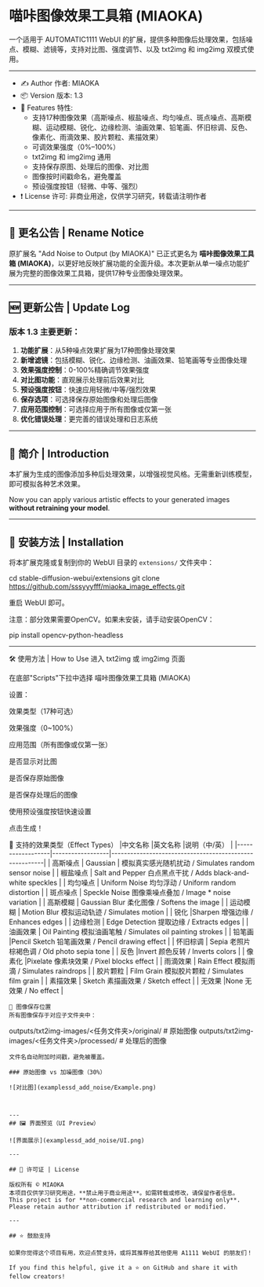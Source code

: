 # 喵咔图像效果工具箱 (MIAOKA)

一个适用于 AUTOMATIC1111 WebUI 的扩展，提供多种图像后处理效果，包括噪点、模糊、滤镜等，支持对比图、强度调节、以及 txt2img 和 img2img 双模式使用。

---

- ✍️ Author 作者: MIAOKA  
- 📦 Version 版本: 1.3  
- 🧪 Features 特性:
  - 支持17种图像效果（高斯噪点、椒盐噪点、均匀噪点、斑点噪点、高斯模糊、运动模糊、锐化、边缘检测、油画效果、铅笔画、怀旧棕调、反色、像素化、雨滴效果、胶片颗粒、素描效果）
  - 可调效果强度（0%–100%）
  - txt2img 和 img2img 通用
  - 支持保存原图、处理后的图像、对比图
  - 图像按时间戳命名，避免覆盖
  - 预设强度按钮（轻微、中等、强烈）
- ❗ License 许可: 非商业用途，仅供学习研究，转载请注明作者

---

## 🔄 更名公告 | Rename Notice

原扩展名 "Add Noise to Output (by MIAOKA)" 已正式更名为 **喵咔图像效果工具箱 (MIAOKA)**，以更好地反映扩展功能的全面升级。本次更新从单一噪点功能扩展为完整的图像效果工具箱，提供17种专业图像处理效果。

---

## 🆕 更新公告 | Update Log

### 版本 1.3 主要更新：
1. **功能扩展**：从5种噪点效果扩展为17种图像处理效果
2. **新增滤镜**：包括模糊、锐化、边缘检测、油画效果、铅笔画等专业图像处理
3. **效果强度控制**：0-100%精确调节效果强度
4. **对比图功能**：直观展示处理前后效果对比
5. **预设强度按钮**：快速应用轻微/中等/强烈效果
6. **保存选项**：可选择保存原始图像和处理后图像
7. **应用范围控制**：可选择应用于所有图像或仅第一张
8. **优化错误处理**：更完善的错误处理和日志系统

---

## 🧠 简介 | Introduction

本扩展为生成的图像添加多种后处理效果，以增强视觉风格。无需重新训练模型，即可模拟各种艺术效果。

Now you can apply various artistic effects to your generated images **without retraining your model**.

---

## 🚀 安装方法 | Installation

将本扩展克隆或复制到你的 WebUI 目录的 `extensions/` 文件夹中：


cd stable-diffusion-webui/extensions
git clone https://github.com/sssyyyfff/miaoka_image_effects.git

重启 WebUI 即可。

注意：部分效果需要OpenCV。如果未安装，请手动安装OpenCV：

pip install opencv-python-headless

---

🛠 使用方法 | How to Use
进入 txt2img 或 img2img 页面

在底部"Scripts"下拉中选择 喵咔图像效果工具箱 (MIAOKA)

设置：

效果类型（17种可选）

效果强度（0~100%）

应用范围（所有图像或仅第一张）

是否显示对比图

是否保存原始图像

是否保存处理后的图像

使用预设强度按钮快速设置

点击生成！

🎨 支持的效果类型（Effect Types）
|中文名称	       |英文名称	          |说明（中/英）                                             |
|------------------|------------------|--------------------------------------------------------|
| 高斯噪点         | Gaussian          | 模拟真实感光随机扰动 / Simulates random sensor noise |
| 椒盐噪点         |	Salt and Pepper	白点黑点干扰 / Adds black-and-white speckles               |
| 均匀噪点         |	Uniform Noise	均匀浮动 / Uniform random distortion               |
| 斑点噪点         |	Speckle Noise	图像乘噪点叠加 / Image * noise variation               |
| 高斯模糊         |	Gaussian Blur	柔化图像 / Softens the image               |
| 运动模糊         |	Motion Blur	模拟运动轨迹 / Simulates motion               |
| 锐化	          |Sharpen	增强边缘 / Enhances edges                              |
| 边缘检测         |	Edge Detection	提取边缘 / Extracts edges            |
| 油画效果         |	Oil Painting	模拟油画笔触 / Simulates oil painting strokes               |
| 铅笔画	          |Pencil Sketch	铅笔画效果 / Pencil drawing effect               |
| 怀旧棕调         |	Sepia	老照片棕褐色调 / Old photo sepia tone               |
| 反色	          |Invert	颜色反转 / Inverts colors               |
| 像素化	          |Pixelate	像素块效果 / Pixel blocks effect               |
| 雨滴效果         |	Rain Effect	模拟雨滴 / Simulates raindrops               |
| 胶片颗粒         |	Film Grain	模拟胶片颗粒 / Simulates film grain               |
| 素描效果         |	Sketch	素描画效果 / Sketch effect               |
| 无效果	          |None	无效果 / No effect               |
```
📁 图像保存位置
所有图像保存于对应子文件夹中：

```
outputs/txt2img-images/<任务文件夹>/original/   # 原始图像
outputs/txt2img-images/<任务文件夹>/processed/ # 处理后的图像
```
文件名自动附加时间戳，避免被覆盖。

### 原始图像 vs 加噪图像（30%）

![对比图](examplessd_add_noise/Example.png)



---
## 🖼 界面预览（UI Preview）

![界面展示](examplessd_add_noise/UI.png)

---

## 📄 许可证 | License

版权所有 © MIAOKA  
本项目仅供学习研究用途，**禁止用于商业用途**。如需转载或修改，请保留作者信息。  
This project is for **non-commercial research and learning only**. Please retain author attribution if redistributed or modified.

---

## ⭐ 鼓励支持

如果你觉得这个项目有用，欢迎点赞支持，或将其推荐给其他使用 A1111 WebUI 的朋友们！

If you find this helpful, give it a ⭐ on GitHub and share it with fellow creators!